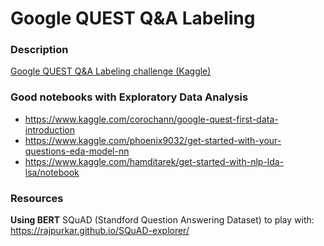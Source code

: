 # Google QUEST Q&A Labeling

### Description
[Google QUEST Q&amp;A Labeling challenge (Kaggle)](https://www.kaggle.com/c/google-quest-challenge)

### Good notebooks with Exploratory Data Analysis
 - https://www.kaggle.com/corochann/google-quest-first-data-introduction
 - https://www.kaggle.com/phoenix9032/get-started-with-your-questions-eda-model-nn
 - https://www.kaggle.com/hamditarek/get-started-with-nlp-lda-lsa/notebook


### Resources
**Using BERT**
SQuAD (Standford Question Answering Dataset) to play with: https://rajpurkar.github.io/SQuAD-explorer/
